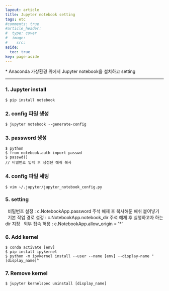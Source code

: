 ```yaml
---
layout: article
title: Jupyter notebook setting
tags: etc
#comments: true
#article_header:
#  type: cover
#  image:
#    src:
aside:
  toc: true
key: page-aside
---
```


  \* Anaconda 가상환경 위에서 Jupyter notebook을 설치하고 setting

  ------------------------------------------------------------------

### 1. Jupyter install

    $ pip install notebook

### 2. config 파일 생성

    $ jupyter notebook --generate-config

### 3. password 생성

    $ python
    $ from notebook.auth import passwd
    $ passwd()
    // 비밀번호 입력 후 생성된 해쉬 복사

### 4. config 파일 세팅

    $ vim ~/.jupyter/jupyter_notebook_config.py

### 5. setting

&nbsp;&nbsp;비밀번호 설정 : c.NotebookApp.password 주석 해제 후 복사해둔 해쉬 붙여넣기
&nbsp;&nbsp;기본 작업 경로 설정 : c.NotebookApp.notebook_dir 주석 해제 후 실행하고자 하는 dir 지정
&nbsp;&nbsp;외부 접속 허용 : c.NotebookApp.allow_origin = '*'


### 6. Add kernel

    $ conda activate [env]
    $ pip install ipykernel
    $ python -m ipykernel install --user --name [env] --display-name "[display_name]"

### 7. Remove kernel

    $ jupyter kernelspec uninstall [display_name]
    
